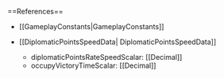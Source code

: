 ==References==
 * [[GameplayConstants|GameplayConstants]]

 * [[DiplomaticPointsSpeedData| DiplomaticPointsSpeedData]]
   * diplomaticPointsRateSpeedScalar: [[Decimal]]
   * occupyVictoryTimeScalar: [[Decimal]]

